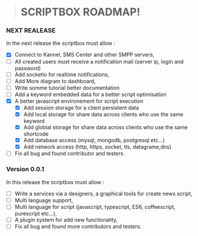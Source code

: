 > # SCRIPTBOX ROADMAP!


### NEXT REALEASE

In the next release the scriptbox must allow :
- [x] Connect to Kannel, SMS Center and other SMPP servers,
- [ ] All created users must receive a notification mail (server ip, login and password)
- [ ] Add socketio for realtime notifications,
- [ ] Add More diagram to dashboard,
- [ ] Write somme tutorial better documentation
- [ ] Add a keyword embedded data for a better script optimisation
- [x] A better javascript environement for script execution
  - [x] Add session storage for a client  persistent data
  - [x] Add local storage for share data across clients who use the same keyword
  - [x] Add globlal storage for share data across clients who use the same shortcode
  - [x] Add database access (mysql, mongodb, postgresql etc...)
  - [x] Add network access (http, https, socket, tls, datagrame,dns)
- [ ] Fix all bug and found contributor and testers.

### Version 0.0.1

In this release the scriptbox must allow :
- [ ] Write a services via a designers, a graphical tools for create news script,
- [ ] Multi language support,
- [ ] Multi language for script (javascript, typescript, ES6, coffeescript, purescript etc...),
- [ ] A plugin system for add new functionality,
- [ ] Fix all bug and found more contributors and testers.
